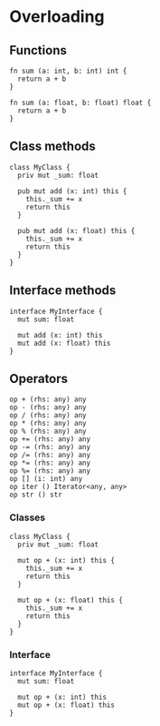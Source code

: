 # Overloading

## Functions
```the
fn sum (a: int, b: int) int {
  return a + b
}

fn sum (a: float, b: float) float {
  return a + b
}
```

## Class methods
```the
class MyClass {
  priv mut _sum: float

  pub mut add (x: int) this {
    this._sum += x
    return this
  }

  pub mut add (x: float) this {
    this._sum += x
    return this
  }
}
```

## Interface methods
```the
interface MyInterface {
  mut sum: float

  mut add (x: int) this
  mut add (x: float) this
}
```

## Operators
```
op + (rhs: any) any
op - (rhs: any) any
op / (rhs: any) any
op * (rhs: any) any
op % (rhs: any) any
op += (rhs: any) any
op -= (rhs: any) any
op /= (rhs: any) any
op *= (rhs: any) any
op %= (rhs: any) any
op [] (i: int) any
op iter () Iterator<any, any>
op str () str
```

### Classes
```the
class MyClass {
  priv mut _sum: float

  mut op + (x: int) this {
    this._sum += x
    return this
  }

  mut op + (x: float) this {
    this._sum += x
    return this
  }
}
```

### Interface
```the
interface MyInterface {
  mut sum: float

  mut op + (x: int) this
  mut op + (x: float) this
}
```
